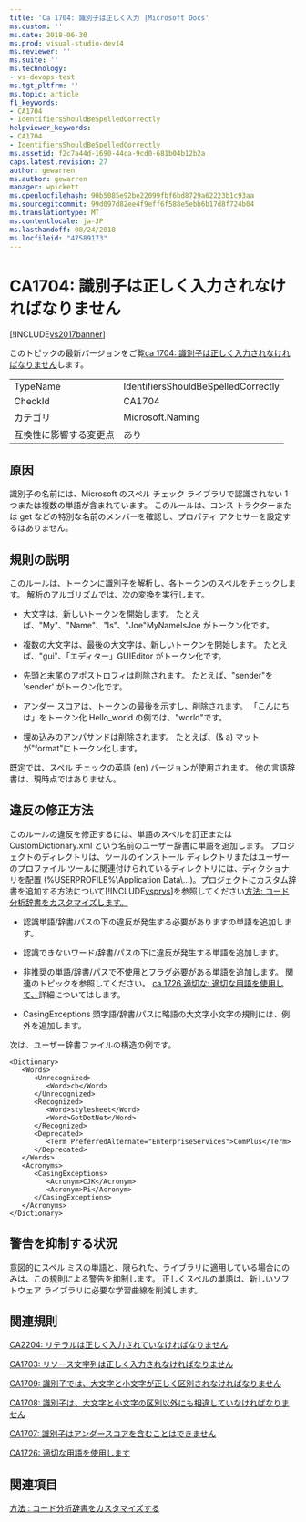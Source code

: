 ```yaml
---
title: 'Ca 1704: 識別子は正しく入力 |Microsoft Docs'
ms.custom: ''
ms.date: 2018-06-30
ms.prod: visual-studio-dev14
ms.reviewer: ''
ms.suite: ''
ms.technology:
- vs-devops-test
ms.tgt_pltfrm: ''
ms.topic: article
f1_keywords:
- CA1704
- IdentifiersShouldBeSpelledCorrectly
helpviewer_keywords:
- CA1704
- IdentifiersShouldBeSpelledCorrectly
ms.assetid: f2c7a44d-1690-44ca-9cd0-681b04b12b2a
caps.latest.revision: 27
author: gewarren
ms.author: gewarren
manager: wpickett
ms.openlocfilehash: 90b5085e92be22099fbf6bd8729a62223b1c93aa
ms.sourcegitcommit: 99d097d82ee4f9eff6f588e5ebb6b17d8f724b04
ms.translationtype: MT
ms.contentlocale: ja-JP
ms.lasthandoff: 08/24/2018
ms.locfileid: "47589173"
---
```

# <a name="ca1704-identifiers-should-be-spelled-correctly"></a>CA1704: 識別子は正しく入力されなければなりません
[!INCLUDE[vs2017banner](../includes/vs2017banner.md)]

このトピックの最新バージョンをご覧[ca 1704: 識別子は正しく入力されなければなりません](https://docs.microsoft.com/visualstudio/code-quality/ca1704-identifiers-should-be-spelled-correctly)します。

|||
|-|-|
|TypeName|IdentifiersShouldBeSpelledCorrectly|
|CheckId|CA1704|
|カテゴリ|Microsoft.Naming|
|互換性に影響する変更点|あり|

## <a name="cause"></a>原因
 識別子の名前には、Microsoft のスペル チェック ライブラリで認識されない 1 つまたは複数の単語が含まれています。 このルールは、コンス トラクターまたは get などの特別な名前のメンバーを確認し、プロパティ アクセサーを設定するはありません。

## <a name="rule-description"></a>規則の説明
 このルールは、トークンに識別子を解析し、各トークンのスペルをチェックします。 解析のアルゴリズムでは、次の変換を実行します。

-   大文字は、新しいトークンを開始します。 たとえば、"My"、"Name"、"Is"、"Joe"MyNameIsJoe がトークン化です。

-   複数の大文字は、最後の大文字は、新しいトークンを開始します。 たとえば、"gui"、「エディター」GUIEditor がトークン化です。

-   先頭と末尾のアポストロフィは削除されます。 たとえば、"sender"を 'sender' がトークン化です。

-   アンダー スコアは、トークンの最後を示すし、削除されます。 「こんにちは」をトークン化 Hello_world の例では、"world"です。

-   埋め込みのアンパサンドは削除されます。 たとえば、(& a) マットが"format"にトークン化します。

 既定では、スペル チェックの英語 (en) バージョンが使用されます。 他の言語辞書は、現時点ではありません。

## <a name="how-to-fix-violations"></a>違反の修正方法
 このルールの違反を修正するには、単語のスペルを訂正または CustomDictionary.xml という名前のユーザー辞書に単語を追加します。 プロジェクトのディレクトリは、ツールのインストール ディレクトリまたはユーザーのプロファイル ツールに関連付けられているディレクトリには、ディクショナリを配置 (%USERPROFILE%\Application Data\\...)。プロジェクトにカスタム辞書を追加する方法について[!INCLUDE[vsprvs](../includes/vsprvs-md.md)]を参照してください[方法: コード分析辞書をカスタマイズします。](../code-quality/how-to-customize-the-code-analysis-dictionary.md)

-   認識単語/辞書/パスの下の違反が発生する必要がありますの単語を追加します。

-   認識できないワード/辞書/パスの下に違反が発生する単語を追加します。

-   非推奨の単語/辞書/パスで不使用とフラグ必要がある単語を追加します。 関連のトピックを参照してください。 [ca 1726 適切な: 適切な用語を使用して、](../code-quality/ca1726-use-preferred-terms.md)詳細についてはします。

-   CasingExceptions 頭字語/辞書/パスに略語の大文字小文字の規則には、例外を追加します。

 次は、ユーザー辞書ファイルの構造の例です。

```
<Dictionary>
   <Words>
      <Unrecognized>
         <Word>cb</Word>
      </Unrecognized>
      <Recognized>
         <Word>stylesheet</Word>
         <Word>GotDotNet</Word>
      </Recognized>
      <Deprecated>
         <Term PreferredAlternate="EnterpriseServices">ComPlus</Term>
      </Deprecated>
   </Words>
   <Acronyms>
      <CasingExceptions>
         <Acronym>CJK</Acronym>
         <Acronym>Pi</Acronym>
      </CasingExceptions>
   </Acronyms>
</Dictionary>
```

## <a name="when-to-suppress-warnings"></a>警告を抑制する状況
 意図的にスペル ミスの単語と、限られた、ライブラリに適用している場合にのみは、この規則による警告を抑制します。 正しくスペルの単語は、新しいソフトウェア ライブラリに必要な学習曲線を削減します。

## <a name="related-rules"></a>関連規則
 [CA2204: リテラルは正しく入力されていなければなりません](../code-quality/ca2204-literals-should-be-spelled-correctly.md)

 [CA1703: リソース文字列は正しく入力されなければなりません](../code-quality/ca1703-resource-strings-should-be-spelled-correctly.md)

 [CA1709: 識別子では、大文字と小文字が正しく区別されなければなりません](../code-quality/ca1709-identifiers-should-be-cased-correctly.md)

 [CA1708: 識別子は、大文字と小文字の区別以外にも相違していなければなりません](../code-quality/ca1708-identifiers-should-differ-by-more-than-case.md)

 [CA1707: 識別子はアンダースコアを含むことはできません](../code-quality/ca1707-identifiers-should-not-contain-underscores.md)

 [CA1726: 適切な用語を使用します](../code-quality/ca1726-use-preferred-terms.md)

## <a name="see-also"></a>関連項目
 [方法 : コード分析辞書をカスタマイズする](../code-quality/how-to-customize-the-code-analysis-dictionary.md)



